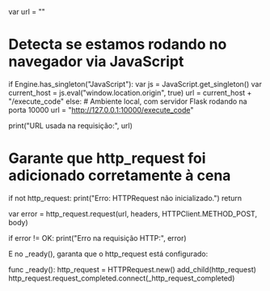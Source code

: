 var url = ""

# Detecta se estamos rodando no navegador via JavaScript
if Engine.has_singleton("JavaScript"):
	var js = JavaScript.get_singleton()
	var current_host = js.eval("window.location.origin", true)
	url = current_host + "/execute_code"
else:
	# Ambiente local, com servidor Flask rodando na porta 10000
	url = "http://127.0.0.1:10000/execute_code"

print("URL usada na requisição:", url)

# Garante que http_request foi adicionado corretamente à cena
if not http_request:
	print("Erro: HTTPRequest não inicializado.")
	return

var error = http_request.request(url, headers, HTTPClient.METHOD_POST, body)

if error != OK:
	print("Erro na requisição HTTP:", error)


E no _ready(), garanta que o http_request está configurado:

func _ready():
	http_request = HTTPRequest.new()
	add_child(http_request)
	http_request.request_completed.connect(_http_request_completed)
